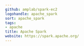 ```yaml
---
github: amplab/spark-ec2
logohandle: apache_spark
sort: apache_spark
tags:
- apache
title: Apache Spark
website: https://spark.apache.org/
---
```

